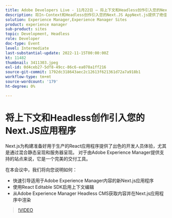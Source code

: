 ```yaml
---
title: Adobe Developers Live - 11月22日 — 将上下文和Headless创作引入您的Next.JS应用程序
description: 将In-Context和Headless创作引入您的Next.JS AppNext.js提供了绝佳的开发人员体验，可构建可用于生产的React应用程序，尤其是通过混合静态渲染和服务器渲染的应用程序。 它是由Adobe Experience Manager提供支持的网站的理想交付工具。在本会话中，我们将向您说明如何：快速启动一个使用Adobe Experience Manager内容的新Next.js应用程序使用React Editable SDK启用上下文编辑从Adobe Experience Manager Headless CMS获取内容并在Next.js应用程序中渲染
solution: Experience Manager,Experience Manager Sites
product: experience manager
sub-product: sites
topic: Development, Headless
role: Developer
doc-type: Event
level: Intermediate
last-substantial-update: 2022-11-15T00:00:00Z
kt: 11482
thumbnail: 3411303.jpeg
exl-id: 0d4ceb27-5df8-49cc-86c6-ea078a1ff216
source-git-commit: 1792dc318643aec2c12613f621361d72a7a918b1
workflow-type: tm+mt
source-wordcount: '179'
ht-degree: 0%

---
```


# 将上下文和Headless创作引入您的Next.JS应用程序

Next.js为构建准备好用于生产的React应用程序提供了出色的开发人员体验，尤其是通过混合静态呈现和服务器呈现。 对于由Adobe Experience Manager提供支持的站点来说，它是一个完美的交付工具。

在本会议中，我们将向您说明如何：

* 快速引导适用于Adobe Experience Manager内容的新Next.js应用程序
* 使用React Editable SDK启用上下文编辑
* 从Adobe Experience Manager Headless CMS获取内容并在Next.js应用程序中渲染

>[!VIDEO](https://video.tv.adobe.com/v/3411303/?quality=12&learn=on)
